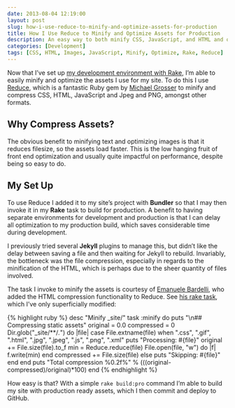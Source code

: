 ```yaml
---
date: 2013-08-04 12:19:00
layout: post
slug: how-i-use-reduce-to-minify-and-optimize-assets-for-production
title: How I Use Reduce to Minify and Optimize Assets for Production
description: An easy way to both minify CSS, JavaScript, and HTML and optimize images.
categories: [Development]
tags: [CSS, HTML, Images, JavaScript, Minify, Optimize, Rake, Reduce]
---
```


Now that I’ve set up [my development environment with Rake](http://davidensinger.com/2013/07/easy-sass-source-maps-with-development-environments-and-rake/), I’m able to easily minify and optimize the assets I use for my site. To do this I use [Reduce](https://github.com/grosser/reduce), which is a fantastic Ruby gem by [Michael Grosser](http://grosser.it/) to minify and compress CSS, HTML, JavaScript and Jpeg and PNG, amongst other formats.

## Why Compress Assets?
The obvious benefit to minifying text and optimizing images is that it reduces filesize, so the assets load faster. This is the low hanging fruit of front end optimization and usually quite impactful on performance, despite being so easy to do.

## My Set Up
To use Reduce I added it to my site’s project with **Bundler** so that I may then invoke it in my **Rake** task to build for production. A benefit to having separate environments for development and production is that I can delay all optimization to my production build, which saves considerable time during development.

I previously tried several **Jekyll** plugins to manage this, but didn’t like the delay between saving a file and then waiting for Jekyll to rebuild. Invariably, the bottleneck was the file compression, especially in regards to the minification of the HTML, which is perhaps due to the sheer quantity of files involved.

The task I invoke to minify the assets is courtesy of [Emanuele Bardelli](http://www.pacbard.tk/), who added the HTML compression functionality to Reduce. See [his rake task](https://github.com/pacbard/blog/blob/master/_rake/minify.rake), which I’ve only superficially modified:

{% highlight ruby %}
desc "Minify _site/"
task :minify do
  puts "\n## Compressing static assets"
  original = 0.0
  compressed = 0
  Dir.glob("_site/**/*.*") do |file|
    case File.extname(file)
      when ".css", ".gif", ".html", ".jpg", ".jpeg", ".js", ".png", ".xml"
        puts "Processing: #{file}"
        original += File.size(file).to_f
        min = Reduce.reduce(file)
        File.open(file, "w") do |f|
          f.write(min)
        end
        compressed += File.size(file)
      else
        puts "Skipping: #{file}"
      end
  end
  puts "Total compression %0.2f\%" % (((original-compressed)/original)*100)
end
{% endhighlight %}

How easy is that? With a simple `rake build:pro` command I’m able to build my site with production ready assets, which I then commit and deploy to GitHub.
